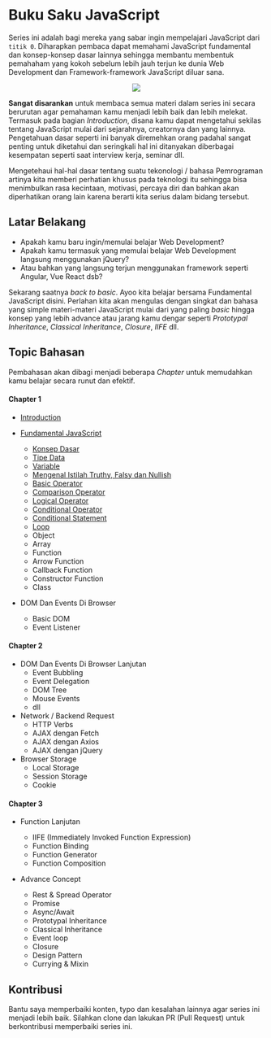 # Buku Saku JavaScript

Series ini adalah bagi mereka yang sabar ingin mempelajari JavaScript dari ```titik 0```. Diharapkan pembaca dapat memahami JavaScript fundamental dan konsep-konsep dasar lainnya sehingga membantu membentuk pemahaham yang kokoh sebelum lebih jauh terjun ke dunia Web Development dan Framework-framework JavaScript diluar sana.

<div align="center">
<img src="https://github.com/user-attachments/assets/32c8abbf-2ae4-4545-8183-b4e0b6499b12"/>
</div>

**Sangat disarankan** untuk membaca semua materi dalam series ini secara berurutan agar pemahaman kamu menjadi lebih baik dan lebih melekat. Termasuk pada bagian *Introduction*, disana kamu dapat mengetahui sekilas tentang JavaScript mulai dari sejarahnya, creatornya dan yang lainnya. Pengetahuan dasar seperti ini banyak diremehkan orang padahal sangat penting untuk diketahui dan seringkali hal ini ditanyakan diberbagai kesempatan seperti saat interview kerja, seminar dll.

Mengetehaui hal-hal dasar tentang suatu tekonologi / bahasa Pemrograman artinya kita memberi perhatian khusus pada teknologi itu sehingga bisa menimbulkan rasa kecintaan, motivasi, percaya diri dan bahkan akan diperhatikan orang lain karena berarti kita serius dalam bidang tersebut.

## Latar Belakang

* Apakah kamu baru ingin/memulai belajar Web Development?
* Apakah kamu termasuk yang memulai belajar Web Development langsung menggunakan jQuery?
* Atau bahkan yang langsung terjun menggunakan framework seperti Angular, Vue React dsb?

Sekarang saatnya *back to basic*. Ayoo kita belajar bersama Fundamental JavaScript disini. Perlahan kita akan mengulas dengan singkat dan bahasa yang simple materi-materi JavaScript mulai dari yang paling *basic* hingga konsep yang lebih advance atau jarang kamu dengar seperti *Prototypal Inheritance*, *Classical Inheritance*, *Closure*, *IIFE* dll.

## Topic Bahasan

Pembahasan akan dibagi menjadi beberapa _Chapter_ untuk memudahkan kamu belajar secara runut dan efektif.

#### Chapter 1

* [Introduction](https://github.com/teknosains/Buku-Saku-JavaScript/tree/main/1%20-%20Introduction)
* [Fundamental JavaScript](https://github.com/teknosains/Buku-Saku-JavaScript/tree/main/2%20-%20Fundamental)
  * [Konsep Dasar](https://github.com/teknosains/Buku-Saku-JavaScript/tree/main/2%20-%20Fundamental/Konsep%20Dasar)
  * [Tipe Data](https://github.com/teknosains/Buku-Saku-JavaScript/blob/main/2%20-%20Fundamental/01%20-%20Tipe%20Data.md)
  * [Variable](https://github.com/teknosains/Buku-Saku-JavaScript/blob/main/2%20-%20Fundamental/02%20-%20Variable.md)
  * [Mengenal Istilah Truthy, Falsy dan Nullish](https://github.com/teknosains/Buku-Saku-JavaScript/blob/main/2%20-%20Fundamental/03%20-%20Mengenal%20Istilah%20Truthy%2C%20Falsy%20dan%20Nullish.md)
  * [Basic Operator](https://github.com/teknosains/Buku-Saku-JavaScript/blob/main/2%20-%20Fundamental/04%20-%20Basic%20Operator.md)
  * [Comparison Operator](https://github.com/teknosains/Buku-Saku-JavaScript/blob/main/2%20-%20Fundamental/05%20-%20Comparison%20Operator.md)
  * [Logical Operator](https://github.com/teknosains/Buku-Saku-JavaScript/blob/main/2%20-%20Fundamental/06%20-%20Logical%20Operator.md)
  * [Conditional Operator](https://github.com/teknosains/Buku-Saku-JavaScript/blob/main/2%20-%20Fundamental/07%20-%20Conditional%20Operator.md)
  * [Conditional Statement](https://github.com/teknosains/Buku-Saku-JavaScript/blob/main/2%20-%20Fundamental/8.%20Conditional%20Statement.md)
  * [Loop](https://github.com/teknosains/Buku-Saku-JavaScript/blob/main/2%20-%20Fundamental/09%20-%20Loop.md)
  * Object
  * Array
  * Function
  * Arrow Function
  * Callback Function
  * Constructor Function
  * Class

* DOM Dan Events Di Browser
  * Basic DOM
  * Event Listener

#### Chapter 2

* DOM Dan Events Di Browser Lanjutan  
  * Event Bubbling
  * Event Delegation
  * DOM Tree
  * Mouse Events
  * dll
* Network / Backend Request
  * HTTP Verbs
  * AJAX dengan Fetch
  * AJAX dengan Axios
  * AJAX dengan jQuery
* Browser Storage
  * Local Storage
  * Session Storage
  * Cookie

#### Chapter 3

* Function Lanjutan
  * IIFE (Immediately Invoked Function Expression)
  * Function Binding
  * Function Generator
  * Function Composition

* Advance Concept
  * Rest & Spread Operator
  * Promise
  * Async/Await
  * Prototypal Inheritance
  * Classical Inheritance
  * Event loop
  * Closure
  * Design Pattern
  * Currying & Mixin


## Kontribusi
Bantu saya memperbaiki konten, typo dan kesalahan lainnya agar series ini menjadi lebih baik. Silahkan clone dan lakukan PR (Pull Request) untuk berkontribusi memperbaiki series ini.
